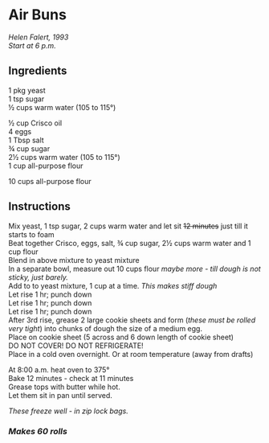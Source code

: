 # Air Buns

*Helen Falert, 1993*  
*Start at 6 p.m.*  

## Ingredients
1 pkg yeast  
1 tsp sugar  
&frac12; cups warm water (105 to 115&deg;)  

&frac12; cup Crisco oil  
4 eggs  
1 Tbsp salt  
&frac34; cup sugar  
2&frac12; cups warm water (105 to 115&deg;)  
1 cup all-purpose flour  

10 cups all-purpose flour  

## Instructions
Mix yeast, 1 tsp sugar, 2 cups warm water and let sit ~~12 minutes~~ just till it starts to foam    
Beat together Crisco, eggs, salt, &frac34; cup sugar, 2&frac12; cups warm water and 1 cup flour  
Blend in above mixture to yeast mixture  
In a separate bowl, measure out 10 cups flour *maybe more - till dough is not sticky, just barely.*  
Add to to yeast mixture, 1 cup at a time. *This makes stiff dough*  
Let rise 1 hr; punch down  
Let rise 1 hr; punch down  
Let rise 1 hr; punch down  
After 3rd rise, grease 2 large cookie sheets and form (*these must be rolled very tight*) into chunks of dough the size of a medium egg.  
Place on cookie sheet (5 across and 6 down length of cookie sheet)  
DO NOT COVER! DO NOT REFRIGERATE!  
Place in a cold oven overnight. Or at room temperature (away from drafts)  

At 8:00 a.m. heat oven to 375&deg;  
Bake 12 minutes - check at 11 minutes  
Grease tops with butter while hot.  
Let them sit in pan until served.  

*These freeze well - in zip lock bags.*

### *Makes 60 rolls*
